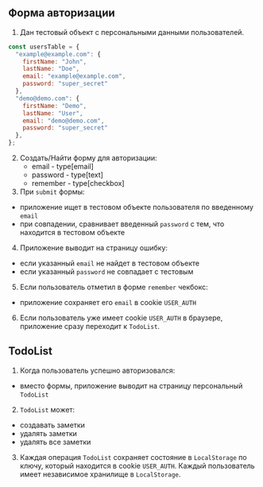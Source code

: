 ## Форма авторизации

1. Дан тестовый объект с персональными данными пользователей.
  ```javascript
  const usersTable = {
    "example@example.com": {
      firstName: "John",
      lastName: "Doe",
      email: "example@example.com",
      password: "super_secret"
    },
    "demo@demo.com": {
      firstName: "Demo",
      lastName: "User",
      email: "demo@demo.com",
      password: "super_secret"
    },
  };
  ```
2. Создать/Найти форму для авторизации:
   * email - type[email]
   * password - type[text]
   * remember - type[checkbox]
3. При `submit` формы:
  * приложение ищет в тестовом объекте пользователя по введенному `email`
  * при совпадении, сравнивает введенный `password` с тем, что находится в тестовом объекте
4. Приложение выводит на страницу ошибку:
  * если указанный `email` не найдет в тестовом объекте
  * если указанный `password` не совпадает с тестовым
5. Если пользователь отметил в форме `remember` чекбокс:
  * приложение сохраняет его `email` в cookie `USER_AUTH`
6. Если пользователь уже имеет cookie `USER_AUTH` в браузере, приложение сразу переходит к `TodoList`. 

## TodoList

1. Когда пользователь успешно авторизовался:
  * вместо формы, приложение выводит на страницу персональный `TodoList`
2. `TodoList` может:
  * создавать заметки
  * удалять заметки
  * удалять все заметки
3. Каждая операция `TodoList` сохраняет состояние в `LocalStorage` по ключу, который находится в cookie `USER_AUTH`. Каждый пользователь имеет независимое хранилище в `LocalStorage`.